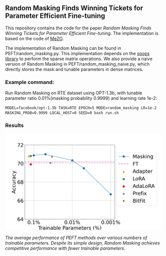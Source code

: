 ## Random Masking Finds Winning Tickets for Parameter Efficient Fine-tuning

This repository contains the code for the paper *Random Masking Finds Winning Tickets for Parameter Efficient Fine-tuning*. 
The implementation is based on the code of [MeZO](https://github.com/princeton-nlp/MeZO/tree/main).

The implementation of Random Masking can be found in PEFT/random_masking.py. This implementation depends on the [spops library](https://github.com/IST-DASLab/spops/tree/main) to perform the sparse matrix operations. 
We also provide a naive version of Random Masking in PEFT/random_masking_naive.py, which directly stores the mask and tunable parameters in dense matrices.

### Example command:

Run Random Masking on RTE dataset using OPT-1.3b, with tunable parameter ratio 0.01%(masking probability 0.9999) and learning rate 1e-2:
```
MODEL=facebook/opt-1.3b TASK=RTE EPOCH=5 MODE=random_masking LR=1e-2 MASKING_PROB=0.9999 LOCAL_HOST=0 SEED=0 bash run.sh
```

### Results

![My image](assets/intro.png)

*The average performance of PEFT methods over various numbers of trainable parameters. Despite its simple design, Random Masking achieves competitive performance with fewer trainable parameters.*



